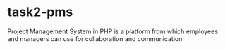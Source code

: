 # task2-pms
Project Management System in PHP is a platform from which employees and managers can use for collaboration and communication
